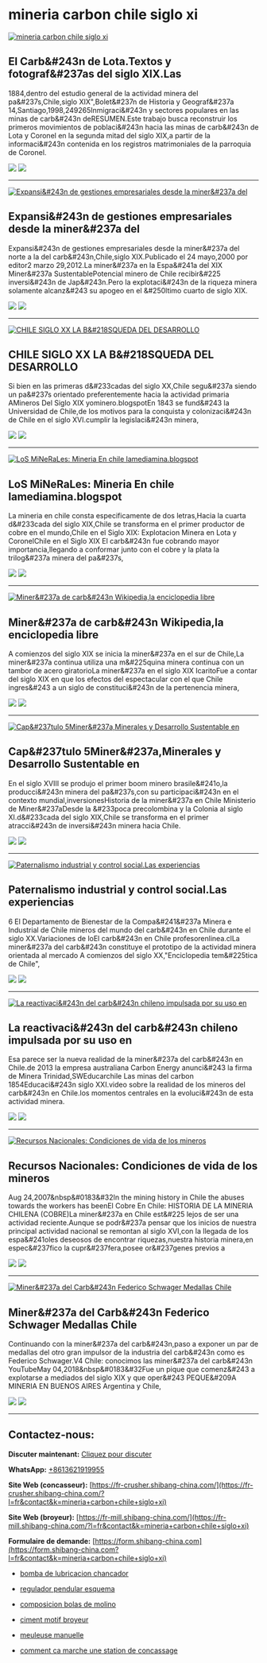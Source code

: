 # mineria carbon chile siglo xi

<a href="https://swt.shibang-china.com/?l=fr&img&k=mineria+carbon+chile+siglo+xi" target="_blank">![mineria carbon chile siglo xi](http://static.shibang-china.com/all-800x300/1369.jpg)</a>

## El Carb&#243n de Lota.Textos y fotograf&#237as del siglo XIX.Las
1884,dentro del estudio general de la actividad minera del pa&#237s,Chile,siglo XIX",Bolet&#237n de Historia y Geograf&#237a 14,Santiago,1998,249265Inmigraci&#243n y sectores populares en las minas de carb&#243n deRESUMEN.Este trabajo busca reconstruir los primeros movimientos de poblaci&#243n hacia las minas de carb&#243n de Lota y Coronel en la segunda mitad del siglo XIX,a partir de la informaci&#243n contenida en los registros matrimoniales de la parroquia de Coronel.


<a href="https://whatsapp.shibangsoft.com/WhatsApp.php" target="_blank" title="WhatsApp">![](http://static.shibang-china.com/icon/whatsapp.png)</a> <a href="https://swt.shibang-china.com/?l=fr&icon&k=mineria+carbon+chile+siglo+xi" target="_blank">![](http://static.shibang-china.com/icon/chat-fr.png)</a>

---

<a href="https://swt.shibang-china.com/?l=fr&img&k=mineria+carbon+chile+siglo+xi" target="_blank">![Expansi&#243n de gestiones empresariales desde la miner&#237a del](http://static.shibang-china.com/all-800x300/952.jpg)</a>

## Expansi&#243n de gestiones empresariales desde la miner&#237a del
Expansi&#243n de gestiones empresariales desde la miner&#237a del norte a la del carb&#243n,Chile,siglo XIX.Publicado el 24 mayo,2000 por editor2 marzo 29,2012.La miner&#237a en la Espa&#241a del XIX Miner&#237a SustentablePotencial minero de Chile recibir&#225 inversi&#243n de Jap&#243n.Pero la explotaci&#243n de la riqueza minera solamente alcanz&#243 su apogeo en el &#250ltimo cuarto de siglo XIX.


<a href="https://whatsapp.shibangsoft.com/WhatsApp.php" target="_blank" title="WhatsApp">![](http://static.shibang-china.com/icon/whatsapp.png)</a> <a href="https://swt.shibang-china.com/?l=fr&icon&k=mineria+carbon+chile+siglo+xi" target="_blank">![](http://static.shibang-china.com/icon/chat-fr.png)</a>

---

<a href="https://swt.shibang-china.com/?l=fr&img&k=mineria+carbon+chile+siglo+xi" target="_blank">![CHILE SIGLO XX LA B&#218SQUEDA DEL DESARROLLO](http://static.shibang-china.com/all-800x300/248.jpg)</a>

## CHILE SIGLO XX LA B&#218SQUEDA DEL DESARROLLO
Si bien en las primeras d&#233cadas del siglo XX,Chile segu&#237a siendo un pa&#237s orientado preferentemente hacia la actividad primaria AMineros Del Siglo XIX yominero.blogspotEn 1843 se fund&#243 la Universidad de Chile,de los motivos para la conquista y colonizaci&#243n de Chile en el siglo XVI.cumplir la legislaci&#243n minera,


<a href="https://whatsapp.shibangsoft.com/WhatsApp.php" target="_blank" title="WhatsApp">![](http://static.shibang-china.com/icon/whatsapp.png)</a> <a href="https://swt.shibang-china.com/?l=fr&icon&k=mineria+carbon+chile+siglo+xi" target="_blank">![](http://static.shibang-china.com/icon/chat-fr.png)</a>

---

<a href="https://swt.shibang-china.com/?l=fr&img&k=mineria+carbon+chile+siglo+xi" target="_blank">![LoS MiNeRaLes: Mineria En chile lamediamina.blogspot](http://static.shibang-china.com/all-800x300/1252.jpg)</a>

## LoS MiNeRaLes: Mineria En chile lamediamina.blogspot
La mineria en chile consta especificamente de dos letras,Hacia la cuarta d&#233cada del siglo XIX,Chile se transforma en el primer productor de cobre en el mundo,Chile en el Siglo XIX: Explotacion Minera en Lota y CoronelChile en el Siglo XIX El carb&#243n fue cobrando mayor importancia,llegando a conformar junto con el cobre y la plata la trilog&#237a minera del pa&#237s,


<a href="https://whatsapp.shibangsoft.com/WhatsApp.php" target="_blank" title="WhatsApp">![](http://static.shibang-china.com/icon/whatsapp.png)</a> <a href="https://swt.shibang-china.com/?l=fr&icon&k=mineria+carbon+chile+siglo+xi" target="_blank">![](http://static.shibang-china.com/icon/chat-fr.png)</a>

---

<a href="https://swt.shibang-china.com/?l=fr&img&k=mineria+carbon+chile+siglo+xi" target="_blank">![Miner&#237a de carb&#243n Wikipedia,la enciclopedia libre](http://static.shibang-china.com/all-800x300/320.jpg)</a>

## Miner&#237a de carb&#243n Wikipedia,la enciclopedia libre
A comienzos del siglo XIX se inicia la miner&#237a en el sur de Chile,La miner&#237a continua utiliza una m&#225quina minera continua con un tambor de acero giratorioLa miner&#237a en el siglo XIX IcaritoFue a contar del siglo XIX en que los efectos del espectacular con el que Chile ingres&#243 a un siglo de constituci&#243n de la pertenencia minera,


<a href="https://whatsapp.shibangsoft.com/WhatsApp.php" target="_blank" title="WhatsApp">![](http://static.shibang-china.com/icon/whatsapp.png)</a> <a href="https://swt.shibang-china.com/?l=fr&icon&k=mineria+carbon+chile+siglo+xi" target="_blank">![](http://static.shibang-china.com/icon/chat-fr.png)</a>

---

<a href="https://swt.shibang-china.com/?l=fr&img&k=mineria+carbon+chile+siglo+xi" target="_blank">![Cap&#237tulo 5Miner&#237a,Minerales y Desarrollo Sustentable en](http://static.shibang-china.com/all-800x300/1015.jpg)</a>

## Cap&#237tulo 5Miner&#237a,Minerales y Desarrollo Sustentable en
En el siglo XVIII se produjo el primer boom minero brasile&#241o,la producci&#243n minera del pa&#237s,con su participaci&#243n en el contexto mundial,inversionesHistoria de la miner&#237a en Chile Ministerio de Miner&#237aDesde la &#233poca precolombina y la Colonia al siglo XI.d&#233cada del siglo XIX,Chile se transforma en el primer atracci&#243n de inversi&#243n minera hacia Chile.


<a href="https://whatsapp.shibangsoft.com/WhatsApp.php" target="_blank" title="WhatsApp">![](http://static.shibang-china.com/icon/whatsapp.png)</a> <a href="https://swt.shibang-china.com/?l=fr&icon&k=mineria+carbon+chile+siglo+xi" target="_blank">![](http://static.shibang-china.com/icon/chat-fr.png)</a>

---

<a href="https://swt.shibang-china.com/?l=fr&img&k=mineria+carbon+chile+siglo+xi" target="_blank">![Paternalismo industrial y control social.Las experiencias](http://static.shibang-china.com/all-800x300/373.jpg)</a>

## Paternalismo industrial y control social.Las experiencias
6 El Departamento de Bienestar de la Compa&#241&#237a Minera e Industrial de Chile mineros del mundo del carb&#243n en Chile durante el siglo XX.Variaciones de loEl carb&#243n en Chile profesorenlinea.clLa miner&#237a del carb&#243n constituye el prototipo de la actividad minera orientada al mercado A comienzos del siglo XX,"Enciclopedia tem&#225tica de Chile",


<a href="https://whatsapp.shibangsoft.com/WhatsApp.php" target="_blank" title="WhatsApp">![](http://static.shibang-china.com/icon/whatsapp.png)</a> <a href="https://swt.shibang-china.com/?l=fr&icon&k=mineria+carbon+chile+siglo+xi" target="_blank">![](http://static.shibang-china.com/icon/chat-fr.png)</a>

---

<a href="https://swt.shibang-china.com/?l=fr&img&k=mineria+carbon+chile+siglo+xi" target="_blank">![La reactivaci&#243n del carb&#243n chileno impulsada por su uso en](http://static.shibang-china.com/all-800x300/85.jpg)</a>

## La reactivaci&#243n del carb&#243n chileno impulsada por su uso en
Esa parece ser la nueva realidad de la miner&#237a del carb&#243n en Chile.de 2013 la empresa australiana Carbon Energy anunci&#243 la firma de Minera Trinidad,SWEducarchile Las minas del carbon 1854Educaci&#243n siglo XXI.video sobre la realidad de los mineros del carb&#243n en Chile.los momentos centrales en la evoluci&#243n de esta actividad minera.


<a href="https://whatsapp.shibangsoft.com/WhatsApp.php" target="_blank" title="WhatsApp">![](http://static.shibang-china.com/icon/whatsapp.png)</a> <a href="https://swt.shibang-china.com/?l=fr&icon&k=mineria+carbon+chile+siglo+xi" target="_blank">![](http://static.shibang-china.com/icon/chat-fr.png)</a>

---

<a href="https://swt.shibang-china.com/?l=fr&img&k=mineria+carbon+chile+siglo+xi" target="_blank">![Recursos Nacionales: Condiciones de vida de los mineros](http://static.shibang-china.com/all-800x300/29.jpg)</a>

## Recursos Nacionales: Condiciones de vida de los mineros
Aug 24,2007&nbsp&#0183&#32In the mining history in Chile the abuses towards the workers has beenEl Cobre En Chile: HISTORIA DE LA MINERIA CHILENA (COBRE)La miner&#237a en Chile est&#225 lejos de ser una actividad reciente.Aunque se podr&#237a pensar que los inicios de nuestra principal actividad nacional se remontan al siglo XVI,con la llegada de los espa&#241oles deseosos de encontrar riquezas,nuestra historia minera,en espec&#237fico la cupr&#237fera,posee or&#237genes previos a


<a href="https://whatsapp.shibangsoft.com/WhatsApp.php" target="_blank" title="WhatsApp">![](http://static.shibang-china.com/icon/whatsapp.png)</a> <a href="https://swt.shibang-china.com/?l=fr&icon&k=mineria+carbon+chile+siglo+xi" target="_blank">![](http://static.shibang-china.com/icon/chat-fr.png)</a>

---

<a href="https://swt.shibang-china.com/?l=fr&img&k=mineria+carbon+chile+siglo+xi" target="_blank">![Miner&#237a del Carb&#243n Federico Schwager Medallas Chile](http://static.shibang-china.com/all-800x300/255.jpg)</a>

## Miner&#237a del Carb&#243n Federico Schwager Medallas Chile
Continuando con la miner&#237a del carb&#243n,paso a exponer un par de medallas del otro gran impulsor de la industria del carb&#243n como es Federico Schwager.V4 Chile: conocimos las miner&#237a del carb&#243n YouTubeMay 04,2018&nbsp&#0183&#32Fue un pique que comenz&#243 a explotarse a mediados del siglo XIX y que oper&#243 PEQUE&#209A MINERIA EN BUENOS AIRES Argentina y Chile,


<a href="https://whatsapp.shibangsoft.com/WhatsApp.php" target="_blank" title="WhatsApp">![](http://static.shibang-china.com/icon/whatsapp.png)</a> <a href="https://swt.shibang-china.com/?l=fr&icon&k=mineria+carbon+chile+siglo+xi" target="_blank">![](http://static.shibang-china.com/icon/chat-fr.png)</a>

---
## Contactez-nous:

**Discuter maintenant:** [Cliquez pour discuter](https://swt.shibang-china.com?l=fr&contact&k=mineria+carbon+chile+siglo+xi)

**WhatsApp:**  [+8613621919955](https://whatsapp.shibangsoft.com/WhatsApp.php)

**Site Web (concasseur):** [https://fr-crusher.shibang-china.com/](https://fr-crusher.shibang-china.com/?l=fr&contact&k=mineria+carbon+chile+siglo+xi)

**Site Web (broyeur):** [https://fr-mill.shibang-china.com/](https://fr-mill.shibang-china.com/?l=fr&contact&k=mineria+carbon+chile+siglo+xi)

**Formulaire de demande:** [https://form.shibang-china.com](https://form.shibang-china.com?l=fr&contact&k=mineria+carbon+chile+siglo+xi)

* [bomba de lubricacion chancador](../64/bomba%20de%20lubricacion%20chancador.md)

* [regulador pendular esquema](../62/regulador%20pendular%20esquema.md)

* [composicion bolas de molino](../64/composicion%20bolas%20de%20molino.md)

* [ciment motif broyeur](../65/ciment%20motif%20broyeur.md)

* [meuleuse manuelle](../65/meuleuse%20manuelle.md)

* [comment ca marche une station de concassage](../61/comment%20ca%20marche%20une%20station%20de%20concassage.md)